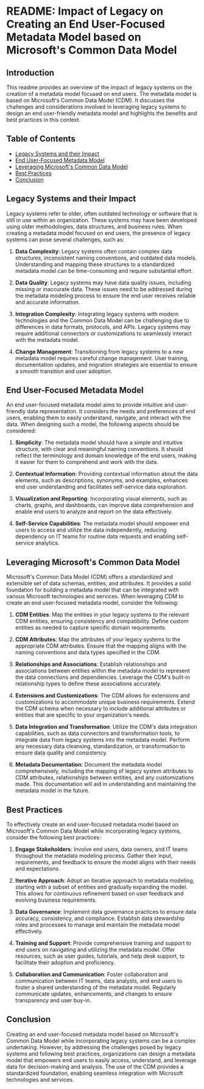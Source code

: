 # README: Impact of Legacy on Creating an End User-Focused Metadata Model based on Microsoft's Common Data Model

## Introduction
This readme provides an overview of the impact of legacy systems on the creation of a metadata model focused on end users. The metadata model is based on Microsoft's Common Data Model (CDM). It discusses the challenges and considerations involved in leveraging legacy systems to design an end user-friendly metadata model and highlights the benefits and best practices in this context.

## Table of Contents
- [Legacy Systems and their Impact](#legacy-systems-and-their-impact)
- [End User-Focused Metadata Model](#end-user-focused-metadata-model)
- [Leveraging Microsoft's Common Data Model](#leveraging-microsofts-common-data-model)
- [Best Practices](#best-practices)
- [Conclusion](#conclusion)

## Legacy Systems and their Impact
Legacy systems refer to older, often outdated technology or software that is still in use within an organization. These systems may have been developed using older methodologies, data structures, and business rules. When creating a metadata model focused on end users, the presence of legacy systems can pose several challenges, such as:

1. **Data Complexity**: Legacy systems often contain complex data structures, inconsistent naming conventions, and outdated data models. Understanding and mapping these structures to a standardized metadata model can be time-consuming and require substantial effort.

2. **Data Quality**: Legacy systems may have data quality issues, including missing or inaccurate data. These issues need to be addressed during the metadata modeling process to ensure the end user receives reliable and accurate information.

3. **Integration Complexity**: Integrating legacy systems with modern technologies and the Common Data Model can be challenging due to differences in data formats, protocols, and APIs. Legacy systems may require additional connectors or customizations to seamlessly interact with the metadata model.

4. **Change Management**: Transitioning from legacy systems to a new metadata model requires careful change management. User training, documentation updates, and migration strategies are essential to ensure a smooth transition and user adoption.

## End User-Focused Metadata Model
An end user-focused metadata model aims to provide intuitive and user-friendly data representation. It considers the needs and preferences of end users, enabling them to easily understand, navigate, and interact with the data. When designing such a model, the following aspects should be considered:

1. **Simplicity**: The metadata model should have a simple and intuitive structure, with clear and meaningful naming conventions. It should reflect the terminology and domain knowledge of the end users, making it easier for them to comprehend and work with the data.

2. **Contextual Information**: Providing contextual information about the data elements, such as descriptions, synonyms, and examples, enhances end user understanding and facilitates self-service data exploration.

3. **Visualization and Reporting**: Incorporating visual elements, such as charts, graphs, and dashboards, can improve data comprehension and enable end users to analyze and report on the data effectively.

4. **Self-Service Capabilities**: The metadata model should empower end users to access and utilize the data independently, reducing dependency on IT teams for routine data requests and enabling self-service analytics.

## Leveraging Microsoft's Common Data Model
Microsoft's Common Data Model (CDM) offers a standardized and extensible set of data schemas, entities, and attributes. It provides a solid foundation for building a metadata model that can be integrated with various Microsoft technologies and services. When leveraging CDM to create an end user-focused metadata model, consider the following:

1. **CDM Entities**: Map the entities in your legacy systems to the relevant CDM entities, ensuring consistency and compatibility. Define custom entities as needed to capture specific domain requirements.

2. **CDM Attributes**: Map the attributes of your legacy systems to the appropriate CDM attributes. Ensure that the mapping aligns with the naming conventions and data types specified in the CDM.

3. **Relationships and Associations**: Establish relationships and associations between entities within the metadata model to represent the data connections and dependencies. Leverage the CDM's built-in relationship types to define these associations accurately.

4. **Extensions and Customizations**: The CDM allows for extensions and customizations to accommodate unique business requirements. Extend the CDM schema when necessary to include additional attributes or entities that are specific to your organization's needs.

5. **Data Integration and Transformation**: Utilize the CDM's data integration capabilities, such as data connectors and transformation tools, to integrate data from legacy systems into the metadata model. Perform any necessary data cleansing, standardization, or transformation to ensure data quality and consistency.

6. **Metadata Documentation**: Document the metadata model comprehensively, including the mapping of legacy system attributes to CDM attributes, relationships between entities, and any customizations made. This documentation will aid in understanding and maintaining the metadata model in the future.

## Best Practices
To effectively create an end user-focused metadata model based on Microsoft's Common Data Model while incorporating legacy systems, consider the following best practices:

1. **Engage Stakeholders**: Involve end users, data owners, and IT teams throughout the metadata modeling process. Gather their input, requirements, and feedback to ensure the model aligns with their needs and expectations.

2. **Iterative Approach**: Adopt an iterative approach to metadata modeling, starting with a subset of entities and gradually expanding the model. This allows for continuous refinement based on user feedback and evolving business requirements.

3. **Data Governance**: Implement data governance practices to ensure data accuracy, consistency, and compliance. Establish data stewardship roles and processes to manage and maintain the metadata model effectively.

4. **Training and Support**: Provide comprehensive training and support to end users on navigating and utilizing the metadata model. Offer resources, such as user guides, tutorials, and help desk support, to facilitate their adoption and proficiency.

5. **Collaboration and Communication**: Foster collaboration and communication between IT teams, data analysts, and end users to foster a shared understanding of the metadata model. Regularly communicate updates, enhancements, and changes to ensure transparency and user buy-in.

## Conclusion
Creating an end user-focused metadata model based on Microsoft's Common Data Model while incorporating legacy systems can be a complex undertaking. However, by addressing the challenges posed by legacy systems and following best practices, organizations can design a metadata model that empowers end users to easily access, understand, and leverage data for decision-making and analysis. The use of the CDM provides a standardized foundation, enabling seamless integration with Microsoft technologies and services.
